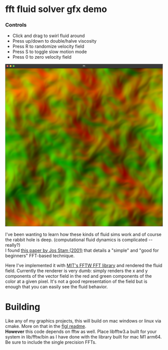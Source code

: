 # fft fluid solver gfx demo
### Controls
* Click and drag to swirl fluid around
* Press up/down to double/halve viscosity   
* Press R to randomize velocity field
* Press S to toggle slow motion mode
* Press 0 to zero velocity field

![screen shot](/screenshot.png)

I've been wanting to learn how these kinds of fluid sims work and of course the rabbit hole is deep. (computational fluid dynamics is complicated -- really?)      
I found [this paper by Jos Stam (2001)](https://www.dgp.toronto.edu/public_user/stam/reality/Research/pdf/jgt01.pdf) that details a "simple" and "good for beginners" FFT-based technique. 

Here I've implemented it with [MIT's FFTW FFT library](https://www.fftw.org/) and rendered the fluid field. Currently the renderer is very dumb: simply renders the x and y components of the vector field in the red and green components of the color at a given pixel. It's not a good representation of the field but is enough that you can easily see the fluid behavior.

# Building
Like any of my graphics projects, this will build on mac windows or linux via cmake. More on that in the [flgl readme](https://github.com/collebrusco/flgl).   
**However** this code depends on fftw as well. Place libfftw3.a built for your system in lib/fftw/bin as I have done with the library built for mac M1 arm64. Be sure to include the single precision FFTs.

